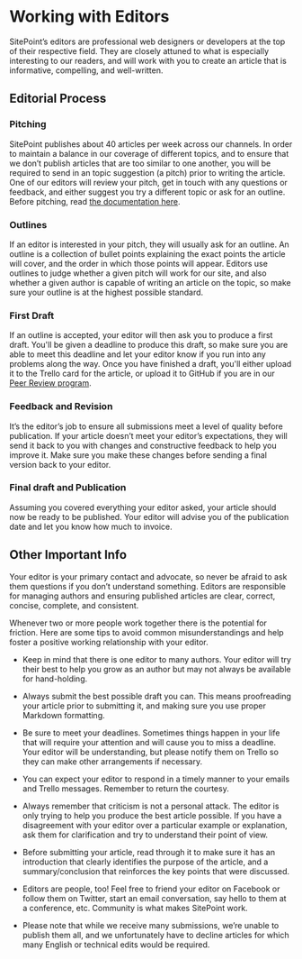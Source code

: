 # Working with Editors

SitePoint’s editors are professional web designers or developers at the top of their respective field. They are closely attuned to what is especially interesting to our readers, and will work with you to create an article that is informative, compelling, and well-written.

## Editorial Process

### Pitching

SitePoint publishes about 40 articles per week across our channels. In order to maintain a balance in our coverage of different topics, and to ensure that we don’t publish articles that are too similar to one another, you will be required to send in an topic suggestion (a pitch) prior to writing the article. One of our editors will review your pitch, get in touch with any questions or feedback, and either suggest you try a different topic or ask for an outline. Before pitching, read [the documentation here](pitching.md).

### Outlines

If an editor is interested in your pitch, they will usually ask for an outline. An outline is a collection of bullet points explaining the exact points the article will cover, and the order in which those points will appear. Editors use outlines to judge whether a given pitch will work for our site, and also whether a given author is capable of writing an article on the topic, so make sure your outline is at the highest possible standard.

### First Draft

If an outline is accepted, your editor will then ask you to produce a first draft. You'll be given a deadline to produce this draft, so make sure you are able to meet this deadline and let your editor know if you run into any problems along the way. Once you have finished a draft, you'll either upload it to the Trello card for the article, or upload it to GitHub if you are in our [Peer Review program](sitepoint.com/introduction-to-sitepoints-peer-review/).

### Feedback and Revision

It’s the editor’s job to ensure all submissions meet a level of quality before publication. If your article doesn’t meet your editor’s expectations, they will send it back to you with changes and constructive feedback to help you improve it. Make sure you make these changes before sending a final version back to your editor.

### Final draft and Publication

Assuming you covered everything your editor asked, your article should now be ready to be published. Your editor will advise you of the publication date and let you know how much to invoice.

## Other Important Info

Your editor is your primary contact and advocate, so never be afraid to ask them questions if you don’t understand something. Editors are responsible for managing authors and ensuring published articles are clear, correct, concise, complete, and consistent. 

Whenever two or more people work together there is the potential for friction. Here are some tips to avoid common misunderstandings and help foster a positive working relationship with your editor.

- Keep in mind that there is one editor to many authors. Your editor will try their best to help you grow as an author but may not always be available for hand-holding.

- Always submit the best possible draft you can. This means proofreading your article prior to submitting it, and making sure you use proper Markdown formatting.

- Be sure to meet your deadlines. Sometimes things happen in your life that will require your attention and will cause you to miss a deadline. Your editor will be understanding, but please notify them on Trello so they can make other arrangements if necessary.

- You can expect your editor to respond in a timely manner to your emails and Trello messages. Remember to return the courtesy.

- Always remember that criticism is not a personal attack. The editor is only trying to help you produce the best article possible. If you have a disagreement with your editor over a particular example or explanation, ask them for clarification and try to understand their point of view.

- Before submitting your article, read through it to make sure it has an introduction that clearly identifies the purpose of the article, and a summary/conclusion that reinforces the key points that were discussed.

- Editors are people, too! Feel free to friend your editor on Facebook or follow them on Twitter, start an email conversation, say hello to them at a conference, etc. Community is what makes SitePoint work.

- Please note that while we receive many submissions, we’re unable to publish them all, and we unfortunately have to decline articles for which many English or technical edits would be required.